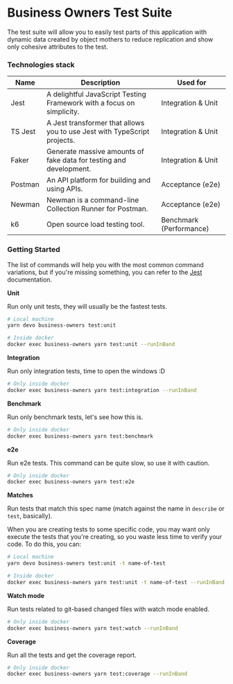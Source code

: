 # Business Owners Test Suite

The test suite will allow you to easily test parts of this application with dynamic
data created by object mothers to reduce replication and show only cohesive attributes to the test.

### Technologies stack

| Name       | Description                                                                | Used for                |
| ---------- | -------------------------------------------------------------------------- | ----------------------- |
| Jest       | A delightful JavaScript Testing Framework with a focus on simplicity.      | Integration & Unit      |
| TS Jest    | A Jest transformer that allows you to use Jest with TypeScript projects.   | Integration & Unit      |
| Faker      | Generate massive amounts of fake data for testing and development.         | Integration & Unit      |
| Postman    | An API platform for building and using APIs.                               | Acceptance (e2e)        |
| Newman     | Newman is a command-line Collection Runner for Postman.                    | Acceptance (e2e)        |
| k6         | Open source load testing tool.                                             | Benchmark (Performance) |

### Getting Started

The list of commands will help you with the most common command variations,
but if you're missing something, you can refer to the [Jest](https://jestjs.io/docs/cli) documentation.

**Unit**

Run only unit tests, they will usually be the fastest tests.

```sh
# Local machine
yarn devo business-owners test:unit

# Inside docker
docker exec business-owners yarn test:unit --runInBand
```

**Integration**

Run only integration tests, time to open the windows :D

```sh
# Only inside docker
docker exec business-owners yarn test:integration --runInBand
```

**Benchmark**

Run only benchmark tests, let's see how this is.

```sh
# Only inside docker
docker exec business-owners yarn test:benchmark
```

**e2e**

Run e2e tests. This command can be quite slow, so use it with caution.

```sh
# Only inside docker
docker exec business-owners yarn test:e2e
```

**Matches**

Run tests that match this spec name (match against the name in `describe` or `test`, basically).

When you are creating tests to some specific code, you may want only execute the tests that you're creating,
so you waste less time to verify your code. To do this, you can:

```sh
# Local machine
yarn devo business-owners test:unit -t name-of-test

# Inside docker
docker exec business-owners yarn test:unit -t name-of-test --runInBand
```

**Watch mode**

Run tests related to git-based changed files with watch mode enabled.

```sh
# Only inside docker
docker exec business-owners yarn test:watch --runInBand
```

**Coverage**

Run all the tests and get the coverage report.

```sh
# Only inside docker
docker exec business-owners yarn test:coverage --runInBand
```
